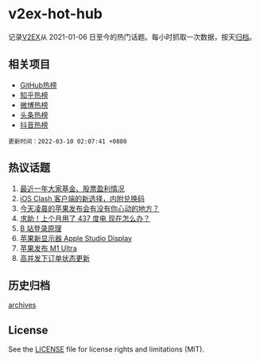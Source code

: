 # v2ex-hot-hub

 记录[V2EX](https://www.v2ex.com/)从 2021-01-06 日至今的热门话题。每小时抓取一次数据，按天[归档](archives)。
 
 ## 相关项目

- [GitHub热榜](https://github.com/snaildev/github-hot-hub)
- [知乎热榜](https://github.com/snaildev/zhihu-hot-hub)
- [微博热榜](https://github.com/snaildev/weibo-hot-hub)
- [头条热榜](https://github.com/snaildev/toutiao-hot-hub)
- [抖音热榜](https://github.com/snaildev/douyin-hot-hub)


 `更新时间：2022-03-10 02:07:41 +0800`

## 热议话题

1. [最近一年大家基金、股票盈利情况](https://www.v2ex.com/t/839064)
1. [iOS Clash 客户端的新选择，内附兑换码](https://www.v2ex.com/t/839223)
1. [今天凌晨的苹果发布会有没有你心动的地方？](https://www.v2ex.com/t/839002)
1. [求助！上个月用了 437 度电 现在怎么办？](https://www.v2ex.com/t/839095)
1. [B 站登录原理](https://www.v2ex.com/t/839140)
1. [苹果新显示器 Apple Studio Display](https://www.v2ex.com/t/838999)
1. [苹果发布 M1 Ultra](https://www.v2ex.com/t/838991)
1. [高并发下订单状态更新](https://www.v2ex.com/t/839046)

## 历史归档

[archives](archives)

## License

See the [LICENSE](LICENSE) file for license rights and limitations (MIT).
